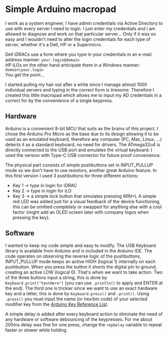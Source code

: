 # Simple Arduino macropad 

I work as a system engineer, I have admin credentials via Active Directory to use with every server I need to login. I just enter my credentials and I am allowed to diagnose and work on that particular server... Only if it was so easy and I wouldn't need to alter the login credentials for each type of server, whether it's a Dell, HP or a Supermicro.

Dell iDRACs use a form where you type in your credentials in an e-mail address manner: `your.login@domain`  
HP iLOs on the other hand anticipate them in a Windows manner: `domain\your.login`  
You get the point...

I started pulling my hair out after a while since I manage almost 1000 individual servers and typing in the correct form is tiresome. Therefore I created this little macropad which allows me to input my AD credentials in a correct for by the convenience of a single keypress.

## Hardware ##

Arduino is a convenient 8-bit MCU that suits as the brains of this project. I chose the Arduino Pro Micro as the base due to its design allowing it to be used as an emulated keyboard, therefore any computer (PC, Mac, Linux, ...) detects it as a standard keyboard, no need for drivers. The ATmega32u4 is directly connected to the USB port and emulates the virtual keyboard. I used the version with Type-C USB connector for future proof convenience.

The physical part consists of simple pushbuttons set in INPUT_PULLUP mode so we don't have to use resistors, another great Arduino feature. In this first version I used 3 pushbuttons for three different actions:
- Key 1 -> type in login for iDRAC
- Key 2 -> type in login for iLO
- Key 3 -> a simple lock button that simulates pressing WIN+L
A simple red LED was added just for a visual feedback of the device functioning, this can be omitted completely or swapped for anything else with a cool factor (might add an OLED screen later with company logos when pressing the key).

## Software ##

I wanted to keep my code simple and easy to modify. The USB Keyboard library is available from Arduino and is included in the Arduino IDE. The code operates on observing the reverse logic of the pushbuttons, INPUT_PULLUP mode keeps an active HIGH (logical 1) internally on each pushbutton. When you press the button it shorts the digital pin to ground, creating an active LOW (logical 0). That's when we want to take action. Two of the three buttons input a string, this is done by `Keyboard.print("textHere")` (you can use `.println()` to apply and ENTER at the end). The third one is trickier since we want to use an exact hardware key and a letter, this is done by `Keyboard.press()` and `.print()`. Using `.press()` you must input the name (or hex/bin code) of your selected modifier key from the [Arduino Key Reference List](https://www.arduino.cc/reference/en/language/functions/usb/keyboard/keyboardmodifiers/).

A simple delay is added after every keyboard action to eliminate the need of any hardware or software debouncing of the keypresses. For me about 200ms delay was fine for one press, change the `repDelay` variable to repeat faster or slower while holding. 
